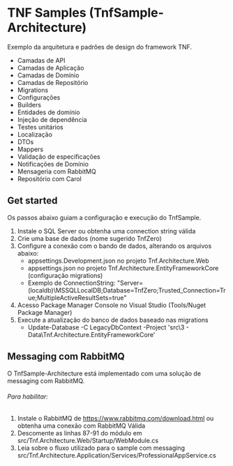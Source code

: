 # TNF Samples (TnfSample-Architecture)

Exemplo da arquitetura e padrões de design do framework TNF.

- Camadas de API
- Camadas de Aplicação
- Camadas de Domínio
- Camadas de Repositório
- Migrations
- Configurações
- Builders
- Entidades de domínio
- Injeção de dependência
- Testes unitários
- Localização
- DTOs
- Mappers
- Validação de especificações
- Notificações de Domínio
- Mensageria com RabbitMQ
- Repositório com Carol
	
## Get started ##

Os passos abaixo guiam a configuração e execução do TnfSample.

1. Instale o SQL Server ou obtenha uma connection string válida
2. Crie uma base de dados (nome sugerido TnfZero)
3. Configure a conexão com o bando de dados, alterando os arquivos abaixo:
   - appsettings.Development.json no projeto Tnf.Architecture.Web
   - appsettings.json no projeto Tnf.Architecture.EntityFrameworkCore (configuração migrations)
   - Exemplo de ConnectionString: "Server=(localdb)\\MSSQLLocalDB;Database=TnfZero;Trusted_Connection=True;MultipleActiveResultSets=true"		
4. Acesso Package Manager Console no Visual Studio (Tools/Nuget Package Manager)
5. Execute a atualização do banco de dados baseado nas migrations
   - Update-Database -C LegacyDbContext -Project 'src\3 - Data\Tnf.Architecture.EntityFrameworkCore'	
	
## Messaging com RabbitMQ ##

O TnfSample-Architecture está implementado com uma solução de messaging com RabbitMQ.

###### Para habilitar: ######

1. Instale o RabbitMQ de https://www.rabbitmq.com/download.html ou obtenha uma conexão com RabbitMQ Válida
2. Descomente as linhas 87-91 do módulo em src/Tnf.Architecture.Web/Startup/WebModule.cs
3. Leia sobre o fluxo utilizado para o sample com messaging src/Tnf.Architecture.Application/Services/ProfessionalAppService.cs
